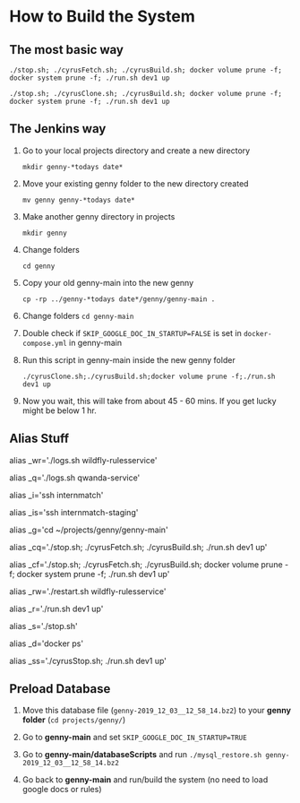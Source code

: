 # How to Build the System

## The most basic way

`./stop.sh; ./cyrusFetch.sh; ./cyrusBuild.sh; docker volume prune -f; docker system prune -f; ./run.sh dev1 up`

`./stop.sh; ./cyrusClone.sh; ./cyrusBuild.sh; docker volume prune -f; docker system prune -f; ./run.sh dev1 up`

## The Jenkins way
1. Go to your local projects directory and create a new directory 

    `mkdir genny-*todays date*`

2. Move your existing genny folder to the new directory created 

    `mv genny genny-*todays date*`

3. Make another genny directory in projects 

    `mkdir genny`
    
4. Change folders

    `cd genny`
5. Copy your old genny-main into the new genny 

    `cp -rp ../genny-*todays date*/genny/genny-main .`
6. Change folders
    `cd genny-main`
7. Double check if `SKIP_GOOGLE_DOC_IN_STARTUP=FALSE` is set in `docker-compose.yml` in genny-main

8. Run this script in genny-main inside the new genny folder 
    
    `./cyrusClone.sh;./cyrusBuild.sh;docker volume prune -f;./run.sh dev1 up`

9. Now you wait, this will take from about 45 - 60 mins. If you get lucky might be below 1 hr.

## Alias Stuff

alias _wr='./logs.sh wildfly-rulesservice'

alias _q='./logs.sh qwanda-service'

alias _i='ssh internmatch'

alias _is='ssh internmatch-staging'

alias _g='cd ~/projects/genny/genny-main'

alias _cq='./stop.sh; ./cyrusFetch.sh; ./cyrusBuild.sh; ./run.sh dev1 up'

alias _cf='./stop.sh; ./cyrusFetch.sh; ./cyrusBuild.sh; docker volume prune -f; docker system prune -f; ./run.sh dev1 up'

alias _rw='./restart.sh wildfly-rulesservice'

alias _r='./run.sh dev1 up'

alias _s='./stop.sh'

alias _d='docker ps'

alias _ss='./cyrusStop.sh; ./run.sh dev1 up'

## Preload Database

1. Move this database file (`genny-2019_12_03__12_58_14.bz2`) to your **genny folder** (`cd projects/genny/`)

2. Go to **genny-main** and set `SKIP_GOOGLE_DOC_IN_STARTUP=TRUE`

3. Go to **genny-main/databaseScripts** and run `./mysql_restore.sh genny-2019_12_03__12_58_14.bz2`

4. Go back to **genny-main** and run/build the system (no need to load google docs or rules)